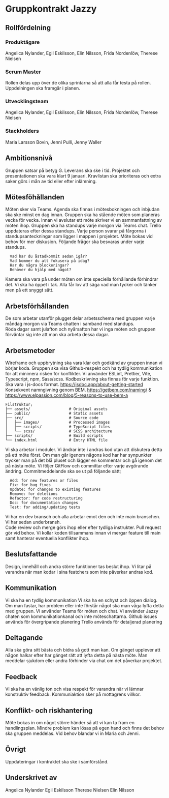 
# Gruppkontrakt Jazzy

## Rollfördelning
### Produktägare
Angelica Nylander, 
Egil Eskilsson,
Elin Nilsson,
Frida Nordenlöw,
Therese Nielsen

### Scrum Master
Rollen delas upp över de olika sprintarna så att alla får testa på rollen.
Uppdelningen ska framgår i planen. 

### Utvecklingsteam
Angelica Nylander, 
Egil Eskilsson,
Elin Nilsson,
Frida Nordenlöw,
Therese Nielsen

### Stackholders 
Maria Larsson Bovin, 
Jenni Pulli, 
Jenny Waller

## Ambitionsnivå
Gruppen satsar på betyg G.
Leverans ska ske i tid. Projektet och presentationen ska vara klart 9 januari. 
Kravlistan ska prioriteras och extra saker görs i mån av tid eller efter inlämning.   

## Mötesföhållanden
Möten sker via Teams. Agenda ska finnas i mötesbokningen och inbjudan ska ske minst en dag innan. 
Gruppen ska ha stående möten som planeras vecka för vecka. Innan vi avslutar ett möte skriver vi en sammanfattning av möten ihop. 
Gruppen ska ha standups varje morgon via Teams chat. Trello uppdateras efter dessa standups. Varje person svarar på fårgorna i standupsanteckningar som ligger i mappen i projektet. Möte bokas vid behov för mer diskusion. Följande frågor ska besvaras under varje standups. 
```
  Vad har du åstadkommit sedan igår?
  Vad kommer du att fokusera på idag?
  Har du några blockeringar?
  Behöver du hjälp med något?
```
Kamera ska vara på under möten om inte speciella förhållande förhindrar det. 
Vi ska ha öppet i tak. Alla får lov att säga vad man tycker och tänker men på ett snyggt sätt. 

## Arbetsförhållanden
De som arbetar utanför plugget delar arbetsschema med gruppen varje måndag morgon via Teams chatten i samband med standups.  
Röda dagar samt julafton och nyårsafton har vi inga möten och gruppen förväntar sig inte att man ska arbeta dessa dagar. 

## Arbetsmetoder
Wireframe och uppbrytning ska vara klar och godkänd av gruppen innan vi börjar koda. 
Gruppen ska visa Github-respekt och ha tydlig kommunikation för att minimera risken för konflikter. 
Vi använder ESLint, Prettier, Vite, Typescript, npm, Sass/scss.
Kodbeskrivning ska finnas för varje funktion. Ska vara i js-docs format. https://jsdoc.app/about-getting-started
Konsekvent namngivning genom BEM. https://getbem.com/naming/ & https://www.elpassion.com/blog/5-reasons-to-use-bem-a
```
Filstruktur;
├── assets/                 # Original assets
├── public/                 # Static assets
├── src/                    # Source code
│   ├── images/             # Processed images
│   ├── scripts/            # TypeScript files
│   └── scss/               # SCSS architecture
├── scripts/                # Build scripts
└── index.html              # Entry HTML file
```
Vi ska arbetar i moduler.
Vi ändrar inte i andras kod utan att diskutera detta på ett möte först. Om man går igenom någons kod har har synpunkter trycker man på det blå pluset och lägger en kommentar och gå igenom det på nästa möte.
Vi följer GitFlow och committar efter varje avgörande ändring. Commitmeddelande ska se ut på följande sätt;  
```
  Add: for new features or files
  Fix: for bug fixes
  Update: for changes to existing features
  Remove: for deletions
  Refactor: for code restructuring
  Doc: for documentation changes
  Test: for adding/updating tests
```
Vi har en dev bransch och alla arbetar emot den och inte main branschen. Vi har sedan underbransh.  
Code review och merge görs ihop eller efter tydliga instrukter. 
Pull request gör vid behov.
Vi kollar koden tillsammans innan vi mergar feature till main samt hanterar eventuella konflikter ihop.

## Beslutsfattande
Design, innehåll och andra större funktioner tas beslut ihop. 
Vi litar på varandra när man kodar i sina featchers som inte påverkar andras kod. 

## Kommunikation
Vi ska ha en tydlig kommunikation
Vi ska ha en schyst och öppen dialog. 
Om man fastar, har problem eller inte förstår något ska man våga lyfta detta med gruppen.
Vi använder Teams för möten och chat. Vi använder Jazzy chaten som kommunikationkanal och inte möteschattarna. 
Github issues används för övergripande planering
Trello används för detaljerad planering

## Deltagande
Alla ska göra sitt bästa och bidra så gott man kan. 
Om gänget upplever att någon halkar efter har gänget rätt att lyfta detta på nästa möte. 
Man meddelar sjukdom eller andra förhinder via chat om det påverkar projektet. 

## Feedback
Vi ska ha en vänlig ton och visa respekt för varandra när vi lämnar konstruktiv feedback. 
Kommuniaktion sker på mottagrens villkor. 

## Konflikt- och riskhantering
Möte bokas in om något större händer så att vi kan ta fram en handlingsplan. 
Mindre problem kan lösas på egen hand och finns det behov ska gruppen meddelas. 
Vid behov blandar vi in Maria och Jenni. 

## Övrigt
Uppdateringar i kontraktet ska ske i samförstånd. 

## Underskrivet av
Angelica Nylander
Egil Eskilsson
Therese Nielsen
Elin Nilsson
